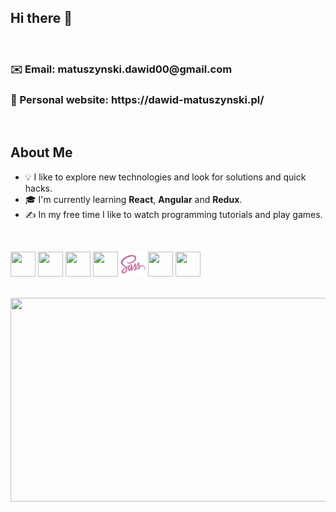 <h2> Hi there 👋 </h2>
<br />
<h3> ✉️  Email: matuszynski.dawid00@gmail.com </h3>
<h3> 📄 Personal website:  https://dawid-matuszynski.pl/ </h3>
<br />
<h2> About Me </h2>
<ul>
  <li> 💡  I like to explore new technologies and look for solutions and quick hacks. </li>
  <li> 🎓  I'm currently learning <b>React</b>, <b>Angular</b> and <b>Redux</b>. </li>
  <li> ✍️  In my free time I like to watch programming tutorials and play games. </li>
</ul>
<br />
<p>
  <img src="https://camo.githubusercontent.com/8ab083d07889389dd0db52bd9f6910c85d1e861f3b409b9804991d6b4f0acb16/68747470733a2f2f7365656b6c6f676f2e636f6d2f696d616765732f482f68746d6c352d776974686f75742d776f72646d61726b2d636f6c6f722d6c6f676f2d313444323532443837382d7365656b6c6f676f2e636f6d2e706e67" width="40" height="40" />
  <img src="https://camo.githubusercontent.com/bda07471d3b323743fa603f92b28d559ce5da939b02fb70656b0a5fa65157121/68747470733a2f2f75706c6f61642e77696b696d656469612e6f72672f77696b6970656469612f636f6d6d6f6e732f7468756d622f362f36322f435353335f6c6f676f2e7376672f343870782d435353335f6c6f676f2e7376672e706e67" width="40" height="40" />
  <img src="https://camo.githubusercontent.com/b4ff7f14956d1e50e56f37992f87c6a73166345ea928b6dbe1140db457b9707b/68747470733a2f2f75706c6f61642e77696b696d656469612e6f72672f77696b6970656469612f636f6d6d6f6e732f7468756d622f392f39392f556e6f6666696369616c5f4a6176615363726970745f6c6f676f5f322e7376672f3130323470782d556e6f6666696369616c5f4a6176615363726970745f6c6f676f5f322e7376672e706e67" width="40" height="40" />
  <img src="https://camo.githubusercontent.com/4112948ca937900fbcd0eb4a0ed71f8672399586f4614ef7119268d079207878/68747470733a2f2f63646e2e776f726c64766563746f726c6f676f2e636f6d2f6c6f676f732f626f6f7473747261702d342e737667" width="40" height="40" />
  <img src="https://raw.githubusercontent.com/devicons/devicon/master/icons/sass/sass-original.svg" width="40" height="40" />
  <img src="https://miro.medium.com/max/500/1*cPh7ujRIfcHAy4kW2ADGOw.png" width="40" height="40" />
  <img src="https://angular.io/assets/images/logos/angular/angular.png" width="40" height="40" />
</p>
<br />
<img src="https://otherkey.pl/wp-content/uploads/2021/12/otherkey-pozycjonowanie-seo-strony-internetowej-sklepu-1024x652.png" width="512" height="326" />
